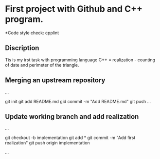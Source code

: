 # First project with Github and C++ program.

*Code style check: cpplint

## Discription

Tis is my irst task with programming language C++ = realization - counting of date 
and perimeter of the triangle.

## Merging an upstream repository
...

  git init
  git add README.md
  gid commit -m "Add README.md"
  git push
...
## Update working branch and add realization
...


  git checkout -b implementation
  git add *
  git commit -m "Add first realization"
  git push origin implementation

...
